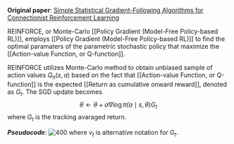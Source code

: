 **Original paper**: [Simple Statistical Gradient-Following Algorithms for Connectionist Reinforcement Learning](https://link.springer.com/article/10.1007/BF00992696)

REINFORCE, or Monte-Carlo [[Policy Gradient (Model-Free Policy-based RL)]], employs [[Policy Gradient (Model-Free Policy-based RL)]] to find the optimal paramaters of the parametric stochastic policy that maximize the [[Action-value Function, or Q-function]].

REINFORCE utilizes Monte-Carlo method to obtain unbiased sample of action values $Q_\pi(s,a)$ based on the fact that [[Action-value Function, or Q-function]] is the expected [[Return as cumulative onward reward]], denoted as $G_t$. The SGD update becomes
$$\theta \leftarrow \theta + \alpha \nabla \log \tilde{\pi}(a \mid s, \theta) G_t$$
where $G_t$ is the tracking avaraged return.

***Pseudocode***:
![400](REINFORCE.PNG)
where $v_t$ is alternative notation for $G_t$.